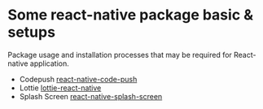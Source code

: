 # Some react-native package basic & setups

Package usage and installation processes that may be required for React-native application.

- Codepush [react-native-code-push](docs/codepush.md)
- Lottie [lottie-react-native](docs/lottie.md)
- Splash Screen [react-native-splash-screen](docs/splash.md)
